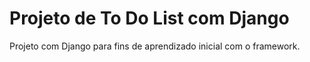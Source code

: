 # Projeto de To Do List com Django

Projeto com Django para fins de aprendizado inicial com o framework.